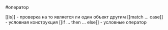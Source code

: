 #оператор 

[[is]] - проверка на то является ли один объект другим
[[match ... case]] - условная конструкция
[[if ... then ... else]] - условные оператор